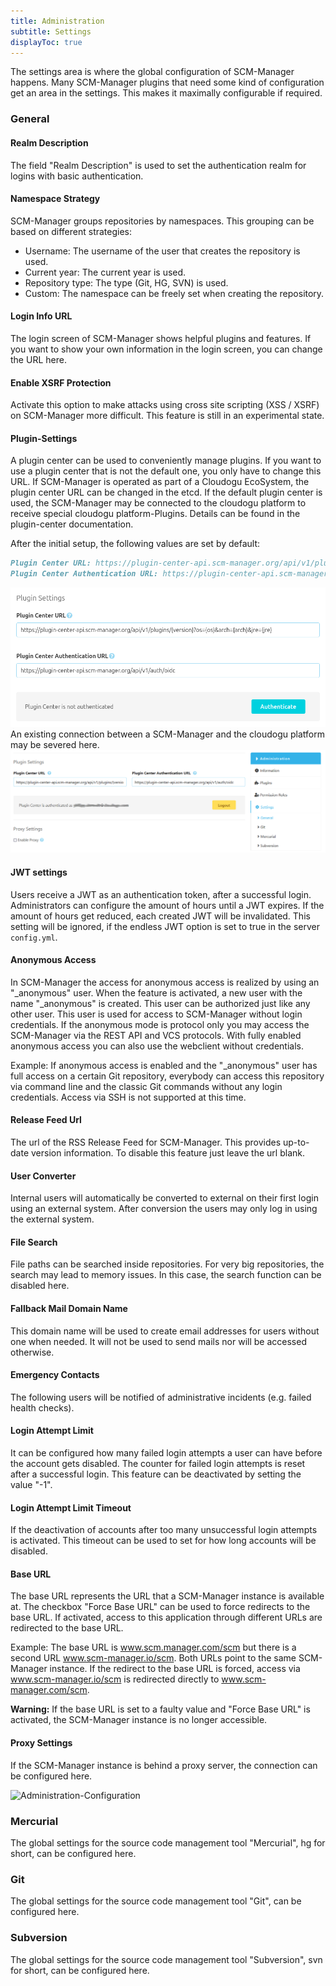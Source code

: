 ```yaml
---
title: Administration
subtitle: Settings
displayToc: true
---
```

The settings area is where the global configuration of SCM-Manager happens. Many SCM-Manager plugins that need some kind of configuration get an area in the settings. This makes it maximally configurable if required.

### General
#### Realm Description
The field "Realm Description" is used to set the authentication realm for logins with basic authentication.

#### Namespace Strategy
SCM-Manager groups repositories by namespaces. This grouping can be based on different strategies:

* Username: The username of the user that creates the repository is used. 
* Current year: The current year is used.
* Repository type: The type (Git, HG, SVN) is used.
* Custom: The namespace can be freely set when creating the repository.

#### Login Info URL
The login screen of SCM-Manager shows helpful plugins and features. If you want to show your own information in the login screen, you can change the URL here.

#### Enable XSRF Protection
Activate this option to make attacks using cross site scripting (XSS / XSRF) on SCM-Manager more difficult. This feature is still in an experimental state.

#### Plugin-Settings
A plugin center can be used to conveniently manage plugins. If you want to use a plugin center that is not the default one, you only have to change this URL. If SCM-Manager is operated as part of a Cloudogu EcoSystem, the plugin center URL can be changed in the etcd.
If the default plugin center is used, the SCM-Manager may be connected to the cloudogu platform to receive special cloudogu platform-Plugins. Details can be found in the plugin-center documentation.

After the initial setup, the following values are set by default:
```markdown
Plugin Center URL: https://plugin-center-api.scm-manager.org/api/v1/plugins/{version}?os={os}&arch={arch}&jre={jre}
Plugin Center Authentication URL: https://plugin-center-api.scm-manager.org/api/v1/auth/oidc
```

![Plugin center settings, not connected to the cloudogu platform](assets/administration-setings-not-connected.png)
An existing connection between a SCM-Manager and the cloudogu platform may be severed here.
![Plugin center settings, button sever connection to the cloudogu platform](assets/administration-settings-connected.png)

#### JWT settings
Users receive a JWT as an authentication token, after a successful login.
Administrators can configure the amount of hours until a JWT expires.
If the amount of hours get reduced, each created JWT will be invalidated.
This setting will be ignored, if the endless JWT option is set to true in the server `config.yml`.

#### Anonymous Access
In SCM-Manager the access for anonymous access is realized by using an "_anonymous" user. When the feature is activated, a new user with the name "_anonymous" is created. This user can be authorized just like any other user. This user is used for access to SCM-Manager without login credentials.
If the anonymous mode is protocol only you may access the SCM-Manager via the REST API and VCS protocols. With fully enabled anonymous access you can also use the webclient without credentials.

Example: If anonymous access is enabled and the "_anonymous" user has full access on a certain Git repository, everybody can access this repository via command line and the classic Git commands without any login credentials. Access via SSH is not supported at this time.

#### Release Feed Url
The url of the RSS Release Feed for SCM-Manager. This provides up-to-date version information. To disable this feature just leave the url blank.

#### User Converter
Internal users will automatically be converted to external on their first login using an external system. After conversion the users may only log in using the external system.

#### File Search
File paths can be searched inside repositories. For very big repositories, the search may lead to memory issues. In this case, the search function can be disabled here.

#### Fallback Mail Domain Name
This domain name will be used to create email addresses for users without one when needed. It will not be used to send mails nor will be accessed otherwise.

#### Emergency Contacts
The following users will be notified of administrative incidents (e.g. failed health checks).

#### Login Attempt Limit
It can be configured how many failed login attempts a user can have before the account gets disabled. The counter for failed login attempts is reset after a successful login. This feature can be deactivated by setting the value "-1".

#### Login Attempt Limit Timeout
If the deactivation of accounts after too many unsuccessful login attempts is activated. This timeout can be used to set for how long accounts will be disabled.

#### Base URL
The base URL represents the URL that a SCM-Manager instance is available at. The checkbox "Force Base URL" can be used to force redirects to the base URL. If activated, access to this application through different URLs are redirected to the base URL.

Example: The base URL is www.scm.manager.com/scm but there is a second URL www.scm-manager.io/scm. Both URLs point to the same SCM-Manager instance. If the redirect to the base URL is forced, access via www.scm-manager.io/scm is redirected directly to www.scm-manager.com/scm.

**Warning:** If the base URL is set to a faulty value and "Force Base URL" is activated, the SCM-Manager instance is no longer accessible. 

#### Proxy Settings
If the SCM-Manager instance is behind a proxy server, the connection can be configured here.

![Administration-Configuration](assets/administration-settings-general.png)

### Mercurial
The global settings for the source code management tool "Mercurial", hg for short, can be configured here.

### Git
The global settings for the source code management tool "Git", can be configured here.

### Subversion
The global settings for the source code management tool "Subversion", svn for short, can be configured here.
